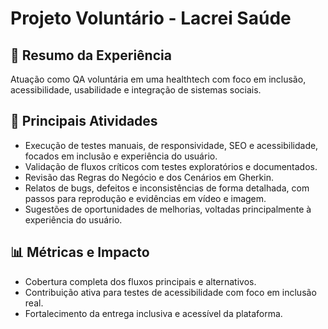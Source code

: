 # Projeto Voluntário - Lacrei Saúde

## 📝 Resumo da Experiência
Atuação como QA voluntária em uma healthtech com foco em inclusão, acessibilidade, usabilidade e integração de sistemas sociais.

## 🔧 Principais Atividades
- Execução de testes manuais, de responsividade, SEO e acessibilidade, focados em inclusão e experiência do usuário.
- Validação de fluxos críticos com testes exploratórios e documentados.
- Revisão das Regras do Negócio e dos Cenários em Gherkin.
- Relatos de bugs, defeitos e inconsistências de forma detalhada, com passos para reprodução e evidências em vídeo e imagem.
- Sugestões de oportunidades de melhorias, voltadas principalmente à experiência do usuário.

## 📊 Métricas e Impacto
- Cobertura completa dos fluxos principais e alternativos.
- Contribuição ativa para testes de acessibilidade com foco em inclusão real.
- Fortalecimento da entrega inclusiva e acessível da plataforma.

